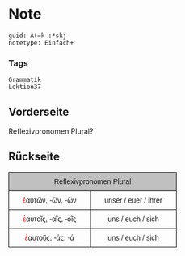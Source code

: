 # Note
```
guid: A(=k-:*skj
notetype: Einfach+
```

### Tags
```
Grammatik
Lektion37
```

## Vorderseite
Reflexivpronomen Plural?

## Rückseite
<style type="text/css">
.tg  {border-collapse:collapse;border-spacing:0;}
.tg td{border-color:black;border-style:solid;border-width:1px;font-family:Arial, sans-serif;font-size:14px;
  overflow:hidden;padding:10px 5px;word-break:normal;}
.tg th{border-color:black;border-style:solid;border-width:1px;font-family:Arial, sans-serif;font-size:14px;
  font-weight:normal;overflow:hidden;padding:10px 5px;word-break:normal;}
.tg .tg-6qw1{background-color:#c0c0c0;text-align:center;vertical-align:top}
.tg .tg-8d8j{text-align:center;vertical-align:bottom}
</style>
<table class="tg" style="undefined;table-layout: fixed; width: 333px">
<colgroup>
<col style="width: 162px">
<col style="width: 171px">
</colgroup>
<thead>
<tr>
<th class="tg-6qw1" colspan="2">Reflexivpronomen Plural</th>
</tr>
</thead>
<tbody>
<tr>
<td class="tg-8d8j"><font color="#ff0000">ἑ</font>αυτῶν, -ῶν, -ῶν</td>
<td class="tg-8d8j">unser / euer / ihrer</td>
</tr>
<tr>
<td class="tg-8d8j"><font color="#ff0000">ἑ</font>αυτοῖς, -αῖς, -οῖς</td>
<td class="tg-8d8j">uns / euch / sich</td>
</tr>
<tr>
<td class="tg-8d8j"><font color="#ff0000">ἑ</font>αυτοῦς, -άς, -ά</td>
<td class="tg-8d8j">uns / euch / sich</td>
</tr>
</tbody>
</table>

